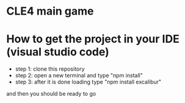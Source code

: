 # CLE4 main game

# How to get the project in your IDE (visual studio code)

- step 1: clone this repository
- step 2: open a new terminal and type "npm install"
- step 3: after it is done loading type "npm install excalibur"

and then you should be ready to go